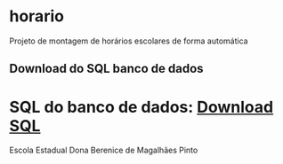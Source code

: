 # horario
Projeto de montagem de horários escolares de forma automática


## Download do SQL banco de dados

SQL do banco de dados:
[Download SQL](https://github.com/mlealprof/horario/database/banco.sql)
=======

Escola Estadual Dona Berenice de Magalhães Pinto
